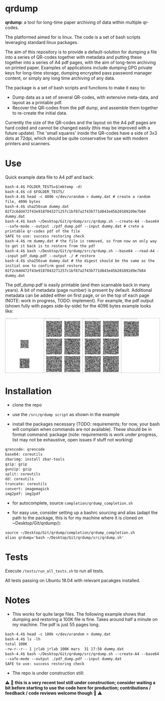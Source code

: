 # qrdump

**qrdump**: a tool for long-time paper archiving of data within multiple qr-codes.

The platformed aimed for is linux. The code is a set of bash scripts leveraging standard linux packages.

The aim of this repository is to provide a default-solution for dumping a file into a series of QR-codes together with metadata and putting these together into a series of A4 pdf pages, with the aim of long-term archiving on printed paper. Examples of applications include dumping GPG private keys for long-time storage, dumping encrypted pass password manager content, or simply any long time archiving of any data.

The package is a set of bash scripts and functions to make it easy to:

- Dump data as a set of several QR-codes, with extensive meta-data, and layout as a printable pdf.
- Recover the QR-codes from the pdf dump, and assemble them together to re-create the initial data.

Currently the size of the QR-codes and the layout on the A4 pdf pages are hard coded and cannot be changed easily (this may be improved with a future update). The 'small squares' inside the QR-codes have a side of 3x3 dots at 72dpi, which should be quite conservative for use with modern printers and scanners.

# Use

Quick example data file to A4 pdf and back:

```
bash-4.4$ FOLDER_TESTS=$(mktemp -d)
bash-4.4$ cd $FOLDER_TESTS/
bash-4.4$ head -c 4096 </dev/urandom > dummy.dat # create a random file, 4096 bytes
bash-4.4$ sha256sum dummy.dat 
02f2c6dd472f43e9187043271257c1bf87a2f43b771d843e45b201892d9e7b84  dummy.dat
bash-4.4$ bash ~/Desktop/Git/qrdump/src/qrdump.sh --create-A4 --base64 --safe-mode --output ./pdf_dump.pdf --input dummy.dat # crete a printable qr-codes pdf of the file
SAFE to use: success restoring check
bash-4.4$ rm dummy.dat # the file is removed, so from now on only way to get it back is to restore from the pdf
bash-4.4$ bash ~/Desktop/Git/qrdump/src/qrdump.sh --base64 --read-A4 --input pdf_dump.pdf --output ./ # restore
bash-4.4$ sha256sum dummy.dat # the digest should be the same as the initial one to confirm good restore
02f2c6dd472f43e9187043271257c1bf87a2f43b771d843e45b201892d9e7b84  dummy.dat
```

The pdf_dump.pdf is easily printable (and then scannable back in many years). A bit of metadata (page number) is present by default. Additional metadata can be added either on first page, or on the top of each page (NOTE: work in progress, TODO: implement). For example, the pdf output (shown fully with pages side-by-side) for the 4096 bytes example looks like:

![Illustration of pdf output (here dump of 4096 bytes)](doc/illustration_pdf_dump/illustration.png?raw=true)

# Installation

- clone the repo

- use the ```/src/qrdump script``` as shown in the example

- install the packages necessary (TODO: requirements; for now, your bash will complain when commands are not available). These should be in format command: package (note: requirements is work under progress, list may not be exhaustive, open issues if stuff not working)

```
qrencode: qrencode
base64: coreutils
zbarimg: install zbar-tools
gzip: gzip
gunzip: gzip
split: coreutils
dd: coreutils
truncate: coreutils
convert: imagemagick
img2pdf: img2pdf
```

- for autocomplete, source ```completion/qrdump_completion.sh```

- for easy use, consider setting up a bashrc sourcing and alias (adapt the path to the package, this is for my machine where it is cloned on ~Desktop/Git/qrdump/):

```
source ~/Desktop/Git/qrdump/completion/qrdump_completion.sh
alias qrdump='bash ~/Desktop/Git/qrdump/src/qrdump.sh'
```

# Tests

Execute ```/tests/run_all_tests.sh``` to run all tests.

All tests passing on Ubuntu 18.04 with relevant pacakges installed.

# Notes

- This works for quite large files. The following example shows that dumping and restoring a 100K file is fine. Takes around half a minute on my machine. The pdf is just 55 pages long.

```
bash-4.4$ head -c 100k </dev/urandom > dummy.dat
bash-4.4$ ls -lh
total 100K
-rw-r--r-- 1 jrlab jrlab 100K mars  31 17:58 dummy.dat
bash-4.4$ bash ~/Desktop/Git/qrdump/src/qrdump.sh --create-A4 --base64 --safe-mode --output ./pdf_dump.pdf --input dummy.dat
SAFE to use: success restoring check
```

- The repo is under construction still:

:warning: :construction: **this is a very recent tool still under construction; consider waiting a bit before starting to use the code here for production; contributions / feedback / code reviews welcome though** :construction: :warning:

